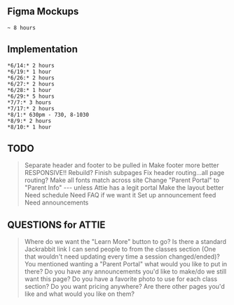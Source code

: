 ## Figma Mockups
    ~ 8 hours

## Implementation

    *6/14:* 2 hours
    *6/19:* 1 hour
    *6/26:* 2 hours
    *6/27:* 2 hours
    *6/28:* 1 hour
    *6/29:* 5 hours
    *7/7:* 3 hours
    *7/17:* 2 hours
    *8/1:* 630pm - 730, 8-1030
    *8/9:* 2 hours
    *8/10:* 1 hour

## TODO

> Separate header and footer to be pulled in
> Make footer more better
> RESPONSIVE!! Rebuild? 
> Finish subpages
> Fix header routing...all page routing?
> Make all fonts match across site
> Change "Parent Portal" to "Parent Info" --- unless Attie has a legit portal
> Make the layout better
> Need schedule
> Need FAQ if we want it
> Set up announcement feed
> Need announcements


## QUESTIONS for ATTIE

> Where do we want the "Learn More" button to go?
> Is there a standard Jackrabbit link I can send people to from the classes section (One that wouldn't need updating every time a session changed/ended)?
> You mentioned wanting a "Parent Portal" what would you like to put in there?
> Do you have any announcements you'd like to make/do we still want this page?
> Do you have a favorite photo to use for each class section?
> Do you want pricing anywhere?
> Are there other pages you'd like and what would you like on them?